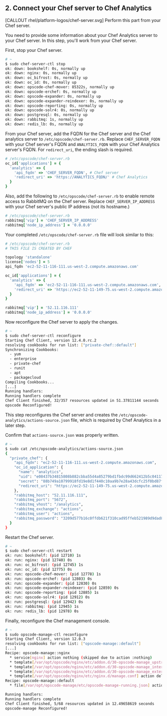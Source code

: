 ## 2. Connect your Chef server to Chef Analytics

[CALLOUT rhel/platform-logos/chef-server.svg] Perform this part from your Chef server.

You need to provide some information about your Chef Analytics server to your Chef server. In this step, you'll work from your Chef server.

First, stop your Chef server.

```bash
# ~
$ sudo chef-server-ctl stop
ok: down: bookshelf: 0s, normally up
ok: down: nginx: 0s, normally up
ok: down: oc_bifrost: 0s, normally up
ok: down: oc_id: 0s, normally up
ok: down: opscode-chef-mover: 85322s, normally up
ok: down: opscode-erchef: 0s, normally up
ok: down: opscode-expander: 0s, normally up
ok: down: opscode-expander-reindexer: 0s, normally up
ok: down: opscode-reporting: 0s, normally up
ok: down: opscode-solr4: 0s, normally up
ok: down: postgresql: 0s, normally up
ok: down: rabbitmq: 1s, normally up
ok: down: redis_lb: 0s, normally up
```

From your Chef server, add the FQDN for the Chef server and the Chef analytics server to <code class="file-path">/etc/opscode/chef-server.rb</code>. Replace <code class="placeholder">CHEF\_SERVER\_FQDN</code> with your Chef server's FQDN and <code class="placeholder">ANALYTICS\_FQDN</code> with your Chef Analytics server's FQDN. For `redirect_uri`, the ending slash is required.

```ruby
# /etc/opscode/chef-server.rb
oc_id['applications'] = {
  'analytics' => {
    'api_fqdn' => 'CHEF_SERVER_FQDN', # Chef server
    'redirect_uri' => 'https://ANALYTICS_FQDN/' # Chef Analytics
  }
}
```

Also, add the following to <code class="file-path">/etc/opscode/chef-server.rb</code> to enable remote access to RabbitMQ on the Chef server. Replace <code class="placeholder">CHEF\_SERVER\_IP\_ADDRESS</code> with your Chef server's public IP address (not its hostname.)

```ruby
# /etc/opscode/chef-server.rb
rabbitmq['vip'] = 'CHEF_SERVER_IP_ADDRESS'
rabbitmq['node_ip_address'] = '0.0.0.0'
```

Your completed <code class="file-path">/etc/opscode/chef-server.rb</code> file will look similar to this:

```ruby
# /etc/opscode/chef-server.rb
# THIS FILE IS CREATED BY CHEF

topology 'standalone'
license['nodes'] = 5
api_fqdn 'ec2-52-11-116-111.us-west-2.compute.amazonaws.com'

oc_id['applications'] = {
  'analytics' => {
    'api_fqdn' => 'ec2-52-11-116-111.us-west-2.compute.amazonaws.com', # Chef server
    'redirect_uri' => 'https://ec2-52-11-149-75.us-west-2.compute.amazonaws.com/' # Chef Analytics
  }
}

rabbitmq['vip'] = '52.11.116.111'
rabbitmq['node_ip_address'] = '0.0.0.0'
```

Now reconfigure the Chef server to apply the changes.

```bash
# ~
$ sudo chef-server-ctl reconfigure
Starting Chef Client, version 12.4.0.rc.2
resolving cookbooks for run list: ["private-chef::default"]
Synchronizing Cookbooks:
  - yum
  - enterprise
  - private-chef
  - runit
  - apt
  - packagecloud
Compiling Cookbooks...
[...]
Running handlers:
Running handlers complete
Chef Client finished, 32/357 resources updated in 51.37811144 seconds
opscode Reconfigured!
```

This step reconfigures the Chef server and creates the <code class="file-path">/etc/opscode-analytics/actions-source.json</code> file, which is required by Chef Analytics in a later step.

Confirm that <code class="file-path">actions-source.json</code> was properly written.

```bash
# ~
$ sudo cat /etc/opscode-analytics/actions-source.json
{
  "private_chef": {
    "api_fqdn": "ec2-52-11-116-111.us-west-2.compute.amazonaws.com",
    "oc_id_application": {
      "name": "analytics",
      "uid": "e08437b34815808b882cbba55d4a85279bd1fbdc99d662412b5c04117a85e8b3",
      "secret": "88b749a10799918fd19e8d1f440c10aa9b7e28a43dcfc25f0bd87fb40ef297de",
      "redirect_uri": "https://ec2-52-11-149-75.us-west-2.compute.amazonaws.com/"
    },
    "rabbitmq_host": "52.11.116.111",
    "rabbitmq_port": "5672",
    "rabbitmq_vhost": "/analytics",
    "rabbitmq_exchange": "actions",
    "rabbitmq_user": "actions",
    "rabbitmq_password": "3209d577b16c0ffdb621f310cad95ffeb521989d9dad8a3afa5202f713ed65ac57bef48807139a6801e90db576b28b960402"
  }
}
```

Restart the Chef server.

```bash
# ~
$ sudo chef-server-ctl restart
ok: run: bookshelf: (pid 12710) 1s
ok: run: nginx: (pid 12740) 0s
ok: run: oc_bifrost: (pid 12745) 1s
ok: run: oc_id: (pid 12775) 0s
ok: run: opscode-chef-mover: (pid 12778) 1s
ok: run: opscode-erchef: (pid 12803) 0s
ok: run: opscode-expander: (pid 12830) 0s
ok: run: opscode-expander-reindexer: (pid 12859) 0s
ok: run: opscode-reporting: (pid 12885) 1s
ok: run: opscode-solr4: (pid 12912) 0s
ok: run: postgresql: (pid 12942) 0s
ok: run: rabbitmq: (pid 12945) 1s
ok: run: redis_lb: (pid 12978) 0s
```

Finally, reconfigure the Chef management console.

```bash
# ~
$ sudo opscode-manage-ctl reconfigure
Starting Chef Client, version 12.0.3
resolving cookbooks for run list: ["opscode-manage::default"]
[...]
Recipe: opscode-manage::nginx
  * service[nginx] action nothing (skipped due to action :nothing)
  * template[/var/opt/opscode/nginx/etc/addon.d/30-opscode-manage_upstreams.conf] action create (up to date)
  * template[/var/opt/opscode/nginx/etc/addon.d/30-opscode-manage_internal.conf] action create (up to date)
  * template[/var/opt/opscode/nginx/etc/addon.d/30-opscode-manage_external.conf] action create (up to date)
  * template[/var/opt/opscode/nginx/etc/nginx.d/manage.conf] action delete (up to date)
Recipe: opscode-manage::default
  * file[/var/opt/opscode-manage/etc/opscode-manage-running.json] action create (up to date)

Running handlers:
Running handlers complete
Chef Client finished, 5/68 resources updated in 12.49658619 seconds
opscode-manage Reconfigured!
```
